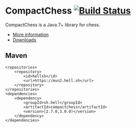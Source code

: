 # CompactChess [![Build Status](https://travis-ci.org/hell-sh/CompactChess.svg?branch=master)](https://travis-ci.org/hell-sh/CompactChess)

CompactChess is a Java 7+ library for chess.

- [More information](https://hell.sh/CompactChess)
- [Downloads](https://github.com/hell-sh/CompactChess/releases)

## Maven

    <repositories>
        <repository>
            <id>hellsh</id>
            <url>https://mvn2.hell.sh</url>
        </repository>
    </repositories>
    <dependencies>
        <dependency>
            <groupId>sh.hell</groupId>
            <artifactId>compactchess</artifactId>
            <version>[2.7.0,3.0.0)</version>
        </dependency>
    </dependencies>
